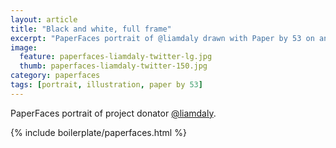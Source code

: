 ```yaml
---
layout: article
title: "Black and white, full frame"
excerpt: "PaperFaces portrait of @liamdaly drawn with Paper by 53 on an iPad."
image: 
  feature: paperfaces-liamdaly-twitter-lg.jpg
  thumb: paperfaces-liamdaly-twitter-150.jpg
category: paperfaces
tags: [portrait, illustration, paper by 53]
---
```


PaperFaces portrait of project donator [@liamdaly](http://twitter.com/liamdaly).

{% include boilerplate/paperfaces.html %}